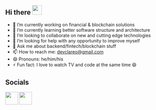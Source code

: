 ## Hi there <img src="https://raw.githubusercontent.com/MartinHeinz/MartinHeinz/master/wave.gif" width="30px">

<!--
**claretnnamocha/claretnnamocha** is a ✨ _special_ ✨ repository because its `README.md` (this file) appears on your GitHub profile.

Here are some ideas to get you started:
-->

- 🔭 I’m currently working on financial & blockchain solutions
- 🌱 I’m currently learning better software structure and architecture
- 👯 I’m looking to collaborate on new and cutting edge technologies
- 🤔 I’m looking for help with any opportunity to improve myself
- 💬 Ask me about backend/fintech/blockchain stuff
- 📫 How to reach me: devclareo@gmail.com
- 😄 Pronouns: he/him/his
- ⚡ Fun fact: I love to watch TV and code at the same time 😄


## Socials
<a href="https://twitter.com/claretnnamocha"><img src="https://www.lter-europe.net/document-archive/image-gallery/albums/logos/TwitterLogo_55acee.png/image" width="40"></a> <a href="https://facebook.com/claretnnamocha"><img src="https://www.teahub.io/photos/full/11-115962_facebook-logo-png-transparent-background-facebook-png.png" width="40"></a>
